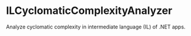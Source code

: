 # ILCyclomaticComplexityAnalyzer
Analyze cyclomatic complexity in intermediate language (IL) of .NET apps.
